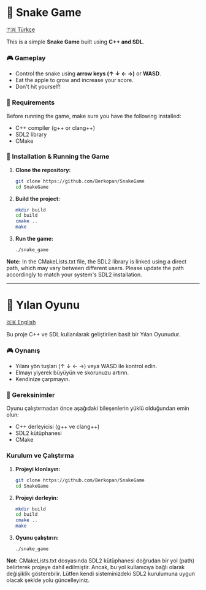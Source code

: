 # 🐍 Snake Game

[🇹🇷 Türkçe](#-yılan-oyunu)

This is a simple **Snake Game** built using **C++ and SDL**.

### 🎮 Gameplay
- Control the snake using **arrow keys (↑ ↓ ← →)** or **WASD**.
- Eat the apple to grow and increase your score.
- Don't hit yourself!

### 📌 Requirements
Before running the game, make sure you have the following installed:
- C++ compiler (g++ or clang++)
- SDL2 library
- CMake

### 🔧 Installation & Running the Game
1. **Clone the repository:**
   ```sh
   git clone https://github.com/Berkopan/SnakeGame
   cd SnakeGame
   ```
2. **Build the project:**
   ```sh
   mkdir build
   cd build
   cmake ..
   make
   ```
3. **Run the game:**
   ```sh
   ./snake_game
   ```
   
**Note:** In the CMakeLists.txt file, the SDL2 library is linked using a direct path, which may vary between different users. Please update the path accordingly to match your system's SDL2 installation.

   ---
# 🐍 Yılan Oyunu

[🇬🇧 English](#-snake-game)

Bu proje C++ ve SDL kullanılarak geliştirilen basit bir Yılan Oyunudur.

### 🎮 Oynanış
- Yılanı yön tuşları (↑ ↓ ← →) veya WASD ile kontrol edin.
- Elmayı yiyerek büyüyün ve skorunuzu artırın.
- Kendinize çarpmayın.

### 📌 Gereksinimler
Oyunu çalıştırmadan önce aşağıdaki bileşenlerin yüklü olduğundan emin olun:
- C++ derleyicisi (g++ ve clang++)
- SDL2 kütüphanesi
- CMake

### Kurulum ve Çalıştırma
1. **Projeyi klonlayın:**
   ```sh
   git clone https://github.com/Berkopan/SnakeGame
   cd SnakeGame
   ```
2. **Projeyi derleyin:**
   ```sh
   mkdir build
   cd build
   cmake ..
   make
   ```
3. **Oyunu çalıştırın:**
   ```sh
   ./snake_game
   ```
**Not:** CMakeLists.txt dosyasında SDL2 kütüphanesi doğrudan bir yol (path) belirterek projeye dahil edilmiştir. Ancak, bu yol kullanıcıya bağlı olarak değişiklik gösterebilir. Lütfen kendi sisteminizdeki SDL2 kurulumuna uygun olacak şeklde yolu güncelleyiniz. 